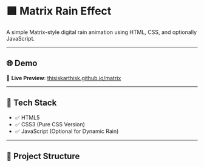 # 🟩 Matrix Rain Effect

A simple Matrix-style digital rain animation using HTML, CSS, and optionally JavaScript.

---

## 🌐 Demo

🔗 **Live Preview**: [thisiskarthisk.github.io/matrix](https://thisiskarthisk.github.io/matrix/)

---

## 🧰 Tech Stack

- ✅ HTML5  
- ✅ CSS3 (Pure CSS Version)  
- ✅ JavaScript (Optional for Dynamic Rain)

---

## 📂 Project Structure


